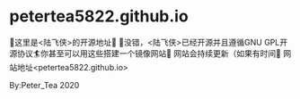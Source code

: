 # petertea5822.github.io
📙这里是<陆飞侠>的开源地址📙
🙉没错，<陆飞侠>已经开源并且遵循GNU GPL开源协议🏄你甚至可以用这些搭建一个镜像网站🚀
网站会持续更新（如果有时间🙈
网站地址<petertea5822.github.io>





By:Peter_Tea 2020
